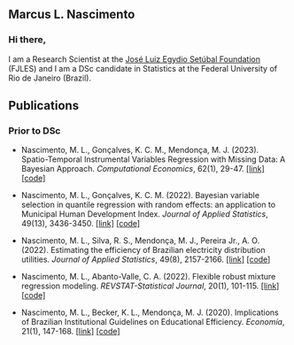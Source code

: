 ## Marcus L. Nascimento

### Hi there,

I am a Research Scientist at the [José Luiz Egydio Setúbal Foundation](https://fundacaojles.org.br/en/) (FJLES) and I am a DSc candidate in Statistics at the Federal University of Rio de Janeiro (Brazil).   

<!--
**marcuslavagnole/marcuslavagnole** is a ✨ _special_ ✨ repository because its `README.md` (this file) appears on your GitHub profile.

Here are some ideas to get you started:

- 🔭 I’m currently working on ...
- 🌱 I’m currently learning ...
- 👯 I’m looking to collaborate on ...
- 🤔 I’m looking for help with ...
- 💬 Ask me about ...
- 📫 How to reach me: ...
- 😄 Pronouns: ...
- ⚡ Fun fact: ...
-->

## Publications

### Prior to DSc

- Nascimento, M. L., Gonçalves, K. C. M., Mendonça, M. J. (2023). Spatio-Temporal Instrumental Variables Regression with Missing Data: A Bayesian Approach. _Computational Economics_, 62(1), 29-47.
  [[link]](https://doi.org/10.1007/s10614-022-10269-z) [[code]](https://github.com/marcuslavagnole/SpatioTemporal_IV_regression)

- Nascimento, M. L., Gonçalves, K. C. M. (2022). Bayesian variable selection in quantile regression with random effects: an application to Municipal Human Development Index. _Journal of Applied Statistics_, 49(13), 3436-3450.
  [[link]](https://doi.org/10.1080/02664763.2021.1950654) [[code]](https://github.com/marcuslavagnole/Quantile_regression_MHDI)

- Nascimento, M. L., Silva, R. S., Mendonça, M. J., Pereira Jr., A. O. (2022). Estimating the efficiency of Brazilian electricity distribution utilities. _Journal of Applied Statistics_, 49(8), 2157-2166.
  [[link]](https://doi.org/10.1080/02664763.2021.1890000) [[code]](https://github.com/marcuslavagnole/Electricity_distribution_efficiency)

- Nascimento, M. L., Abanto-Valle, C. A. (2022). Flexible robust mixture regression modeling. _REVSTAT-Statistical Journal_, 20(1), 101-115.
  [[link]](https://doi.org/10.57805/revstat.v20i1.365) [[code]](https://github.com/marcuslavagnole/Mixture_regression_SMSN)

- Nascimento, M. L., Becker, K. L., Mendonça, M. J. (2020). Implications of Brazilian Institutional Guidelines on Educational Efficiency. _Economía_, 21(1), 147-168.
  [[link]](https://doi.org/10.1353/eco.2020.0009) [[code]](https://github.com/marcuslavagnole/Educational_efficiency)

